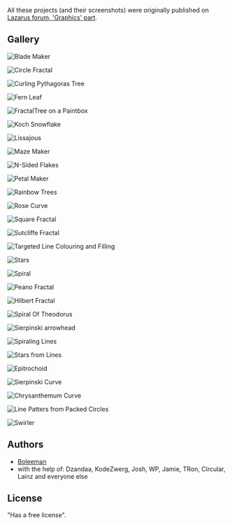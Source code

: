All these projects (and their screenshots) were originally published on [Lazarus forum, 'Graphics' part](https://forum.lazarus.freepascal.org/index.php/board,39.0.html).

## Gallery

![Blade Maker](images/Blade%20Maker.png)

![Circle Fractal](images/Circle%20Fractal.png)

![Curling Pythagoras Tree](images/Curling%20Pythagoras%20Tree.png)

![Fern Leaf](images/Fern%20Leaf.png)

![FractalTree on a Paintbox](images/FractalTree%20on%20a%20Paintbox.png)

![Koch Snowflake](images/Koch%20Snowflake.png)

![Lissajous](images/Lissajous.png)

![Maze Maker](images/Maze%20Maker.png)

![N-Sided Flakes](images/N-Sided%20Flakes.png)

![Petal Maker](images/Petal%20Maker.png)

![Rainbow Trees](images/Rainbow%20Trees.png)

![Rose Curve](images/Rose%20Curve.png)

![Square Fractal](images/Square%20Fractal.png)

![Sutcliffe Fractal](images/Sutcliffe%20Fractal.png)

![Targeted Line Colouring and Filling](images/Targeted%20Line%20Colouring%20and%20Filling.png)

![Stars](images/Stars.png)

![Spiral](images/Spiral.jpg)

![Peano Fractal](images/Peano%20Fractal%20Rainbow.png)

![Hilbert Fractal](images/Hilbert%20Fractal.png)

![Spiral Of Theodorus](images/Spiral%20Of%20Theodorus.png)

![Sierpinski arrowhead](images/Sierpinski%20arrowhead.png)

![Spiraling Lines](images/Spiraling%20Lines.png)

![Stars from Lines](images/Stars%20from%20Lines.png)

![Epitrochoid](images/Epitrochoid.png)

![Sierpinski Curve](images/Sierpinski%20Curve.png)

![Chrysanthemum Curve](images/Chrysanthemum%20Curve.png)

![Line Patters from Packed Circles](images/Line%20Patters%20from%20Packed%20Circles.png)

![Swirler](images/Swirler.png)

## Authors

* [Boleeman](https://forum.lazarus.freepascal.org/index.php?action=profile;u=70476)
* with the help of: Dzandaa, KodeZwerg, Josh, WP, Jamie, TRon, Circular, Lainz and everyone else

## License

"Has a free license".
